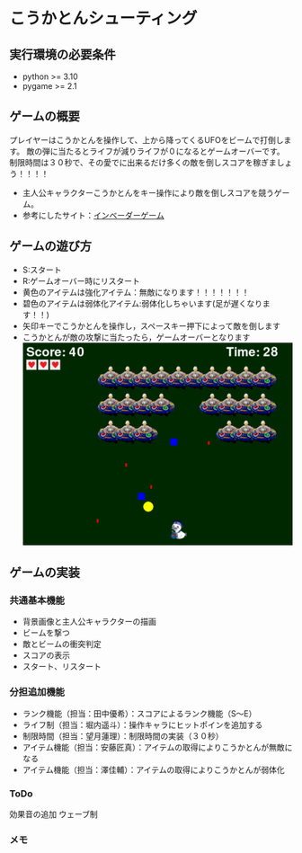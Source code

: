 # こうかとんシューティング

## 実行環境の必要条件
* python >= 3.10
* pygame >= 2.1

## ゲームの概要
プレイヤーはこうかとんを操作して、上から降ってくるUFOをビームで打倒します。
敵の弾に当たるとライフが減りライフが０になるとゲームオーバーです。
制限時間は３０秒で、その愛でに出来るだけ多くの敵を倒しスコアを稼ぎましょう！！！！
* 主人公キャラクターこうかとんをキー操作により敵を倒しスコアを競うゲーム。
* 参考にしたサイト：[インベーダーゲーム](https://python.joho.info/pygame/pygame-invader/)

## ゲームの遊び方
* S:スタート
* R:ゲームオーバー時にリスタート
* 黄色のアイテムは強化アイテム：無敵になります！！！！！！！
* 碧色のアイテムは弱体化アイテム:弱体化しちゃいます(足が遅くなります！！)
* 矢印キーでこうかとんを操作し，スペースキー押下によって敵を倒します
* こうかとんが敵の攻撃に当たったら，ゲームオーバーとなります
![ゲーム内の画面](fig/ss.png)

## ゲームの実装
### 共通基本機能
* 背景画像と主人公キャラクターの描画
* ビームを撃つ
* 敵とビームの衝突判定
* スコアの表示
* スタート、リスタート

### 分担追加機能
* ランク機能（担当：田中優希）：スコアによるランク機能（S～E）
* ライフ制（担当：堀内遥斗）：操作キャラにヒットポインを追加する
* 制限時間（担当：望月蓮理）：制限時間の実装（３０秒）
* アイテム機能（担当：安藤匠真）：アイテムの取得によりこうかとんが無敵になる
* アイテム機能（担当：澤佳輔）：アイテムの取得によりこうかとんが弱体化

### ToDo
効果音の追加
ウェーブ制
### メモ

